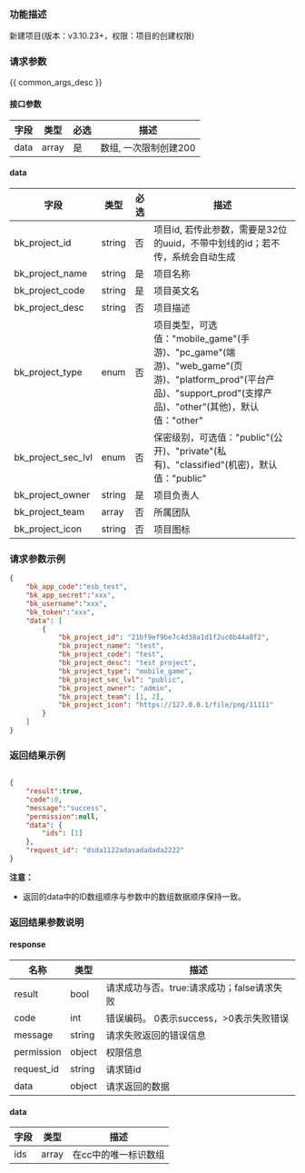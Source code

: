 ### 功能描述

新建项目(版本：v3.10.23+，权限：项目的创建权限)

### 请求参数

{{ common_args_desc }}


#### 接口参数

| 字段                       |  类型      | 必选   |  描述                                      |
|----------------------------|------------|--------|--------------------------------------------|
| data | array| 是 |数组, 一次限制创建200|

#### data

| 字段                 |  类型      | 必选   |  描述    |
|--------------------|------------|--------|----------|
| bk_project_id      |  string  | 否     | 项目id, 若传此参数，需要是32位的uuid，不带中划线的id；若不传，系统会自动生成|
| bk_project_name    |  string  | 是     | 项目名称|
| bk_project_code    |  string  | 是     | 项目英文名|
| bk_project_desc    |  string  | 否     | 项目描述|
| bk_project_type    |  enum  | 否     | 项目类型，可选值："mobile_game"(手游)、"pc_game"(端游)、"web_game"(页游)、"platform_prod"(平台产品)、"support_prod"(支撑产品)、"other"(其他)，默认值："other"|
| bk_project_sec_lvl | enum   | 否     | 保密级别，可选值："public"(公开)、"private"(私有)、"classified"(机密)，默认值："public"|
| bk_project_owner   |  string  | 是     | 项目负责人|
| bk_project_team    | array   |  否    | 所属团队|
| bk_project_icon    |  string  | 否     | 项目图标 |

### 请求参数示例

```json
{
    "bk_app_code":"esb_test",
    "bk_app_secret":"xxx",
    "bk_username":"xxx",
    "bk_token":"xxx",
    "data": [
        {
            "bk_project_id": "21bf9ef9be7c4d38a1d1f2uc0b44a8f2",
            "bk_project_name": "test",
            "bk_project_code": "test",
            "bk_project_desc": "test project",
            "bk_project_type": "mobile_game",
            "bk_project_sec_lvl": "public",
            "bk_project_owner": "admin",
            "bk_project_team": [1, 2],
            "bk_project_icon": "https://127.0.0.1/file/png/11111"
        }
    ]  
}
```

### 返回结果示例

```json

{
    "result":true,
    "code":0,
    "message":"success",
    "permission":null,
    "data": {
        "ids": [1]
    },
    "request_id": "dsda1122adasadadada2222"
}
```
**注意：**
- 返回的data中的ID数组顺序与参数中的数组数据顺序保持一致。

### 返回结果参数说明
#### response

| 名称    | 类型   | 描述                                    |
| ------- | ------ | ------------------------------------- |
| result  | bool   | 请求成功与否。true:请求成功；false请求失败 |
| code    | int    | 错误编码。 0表示success，>0表示失败错误    |
| message | string | 请求失败返回的错误信息                    |
| permission    | object | 权限信息    |
| request_id    | string | 请求链id    |
| data    | object | 请求返回的数据                           |

#### data

| 字段       | 类型      | 描述     |
|----------- |-----------|----------|
| ids |    array    |  在cc中的唯一标识数组  |
